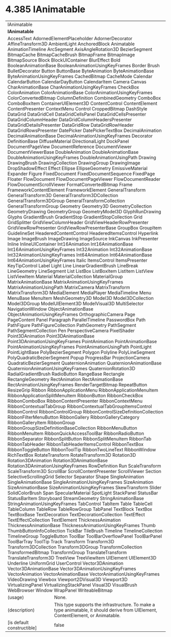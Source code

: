 <html dir="LTR" xmlns:mshelp="http://msdn.microsoft.com/mshelp" xmlns:ddue="http://ddue.schemas.microsoft.com/authoring/2003/5" xmlns:xlink="http://www.w3.org/1999/xlink" xmlns:tool="http://www.microsoft.com/tooltip">

<body>
 <input type="hidden" id="userDataCache" class="userDataStyle">
 <input type="hidden" id="hiddenScrollOffset">
 <img id="dropDownImage" style="display:none; height:0; width:0;" src="../local/drpdown.gif">
 <img id="dropDownHoverImage" style="display:none; height:0; width:0;" src="../local/drpdown_orange.gif">
 <img id="collapseImage" style="display:none; height:0; width:0;" src="../local/collapse.gif">
 <img id="expandImage" style="display:none; height:0; width:0;" src="../local/exp.gif">
 <img id="collapseAllImage" style="display:none; height:0; width:0;" src="../local/collall.gif">
 <img id="expandAllImage" style="display:none; height:0; width:0;" src="../local/expall.gif">
 <img id="copyImage" style="display:none; height:0; width:0;" src="../local/copycode.gif">
 <img id="copyHoverImage" style="display:none; height:0; width:0;" src="../local/copycodeHighlight.gif">
 <div id="header"><h1 class="heading">4.385 IAnimatable</h1></div>

 <div id="mainSection">
 <div id="mainBody">
 <div id="allHistory" class="saveHistory" onsave="saveAll()" onload="loadAll()"></div>
 <p xmlns:wsd="http://wsdev.schemas.microsoft.com/authoring/2008/2" xmlns:msxsl="urn:schemas-microsoft-com:xslt" xmlns:script="urn:script" xmlns:build="urn:build">
 </p>
 <div id="sectionSection0" class="section" name="collapseableSection">
 <content xmlns="http://ddue.schemas.microsoft.com/authoring/2003/5" xmlns:wsd="http://wsdev.schemas.microsoft.com/authoring/2008/2" xmlns:msxsl="urn:schemas-microsoft-com:xslt" xmlns:script="urn:script" xmlns:build="urn:build">
 </content>
 </div>
 <div id="sectionSection1" class="section" name="collapseableSection">
 <content xmlns="http://ddue.schemas.microsoft.com/authoring/2003/5" xmlns:wsd="http://wsdev.schemas.microsoft.com/authoring/2008/2" xmlns:msxsl="urn:schemas-microsoft-com:xslt" xmlns:script="urn:script" xmlns:build="urn:build">
 <table class="ProtocolAuthoredTable" xmlns="">
 <tr><td colspan="2">
<mshelp:link keywords="0031ea71-86db-41ee-b546-4c23056c8fae" tabindex="0">IAnimatable</mshelp:link> </td>
 </tr>
 <tr><td colspan="2">
 <b>
IAnimatable </b>
 </td>
 </tr>
 <tr><td colspan="2">
<mshelp:link keywords="88714287-9e7e-4261-bde0-d394fc9f77c7" tabindex="0">AccessText</mshelp:link> <mshelp:link keywords="62260ade-36e9-48c2-9f03-1d3b2454323e" tabindex="0">AdornedElementPlaceholder</mshelp:link> <mshelp:link keywords="abd7ec1e-fe62-430d-911e-ad171651d6ff" tabindex="0">AdornerDecorator</mshelp:link> <mshelp:link keywords="3daf622a-263f-4eb8-82d9-3ddd4152cdf5" tabindex="0">AffineTransform3D</mshelp:link> <mshelp:link keywords="d36985d8-859f-4ba4-872b-c55afc6c01a0" tabindex="0">AmbientLight</mshelp:link> <mshelp:link keywords="b30c5b9d-8296-4ccb-ae0f-50a28812d3d5" tabindex="0">AnchoredBlock</mshelp:link> <mshelp:link keywords="4e196363-585f-4026-aad1-79907d6b01af" tabindex="0">Animatable</mshelp:link> <mshelp:link keywords="31ec5642-1d41-4f55-adbb-8e12877ee433" tabindex="0">AnimationTimeline</mshelp:link> <mshelp:link keywords="ed3c886d-8b03-4236-b7df-fca7393fe6fe" tabindex="0">ArcSegment</mshelp:link> <mshelp:link keywords="0cedde14-de23-45b5-a48d-1d0b0e1fac00" tabindex="0">AxisAngleRotation3D</mshelp:link> <mshelp:link keywords="f99753cd-3672-4a1c-b2aa-ef85cd5802af" tabindex="0">BezierSegment</mshelp:link> <mshelp:link keywords="5380bed3-32bc-491c-97c3-cc9751abf717" tabindex="0">BitmapCache</mshelp:link> <mshelp:link keywords="165a7296-d5c8-4447-b1da-1e55015e583e" tabindex="0">BitmapCacheBrush</mshelp:link> <mshelp:link keywords="8b2c696c-8cf8-4eb1-8ce6-f42884ed3ecd" tabindex="0">BitmapFrame</mshelp:link> <mshelp:link keywords="568e0b3b-72e3-4898-a694-77fda6dfe7ba" tabindex="0">BitmapImage</mshelp:link> <mshelp:link keywords="8e5c3ab2-b340-4f22-9778-cbcdf6b1f1a8" tabindex="0">BitmapSource</mshelp:link> <mshelp:link keywords="719a31e7-6a57-4483-9d22-bf2c3e83ae2e" tabindex="0">Block</mshelp:link> <mshelp:link keywords="30b94cc6-baca-4776-8520-038f2bfd90bf" tabindex="0">BlockUIContainer</mshelp:link> <mshelp:link keywords="1990759b-fc0d-41eb-84ee-2db24e4ab31f" tabindex="0">BlurEffect</mshelp:link> <mshelp:link keywords="ff8c1da1-37f7-4187-a17e-00ccbe37ad32" tabindex="0">Bold</mshelp:link> <mshelp:link keywords="c323bd9b-31f0-4241-b380-2b21e5d6965b" tabindex="0">BooleanAnimationBase</mshelp:link> <mshelp:link keywords="867718ff-e83b-45d8-99fb-0341bed0f0fc" tabindex="0">BooleanAnimationUsingKeyFrames</mshelp:link> <mshelp:link keywords="c1628dcc-9cfb-4fa5-8391-73a561cdffb6" tabindex="0">Border</mshelp:link> <mshelp:link keywords="ac82382e-77f7-491e-a223-c4613b694daa" tabindex="0">Brush</mshelp:link> <mshelp:link keywords="3e9230ce-e227-4a7a-9136-45ad83878d06" tabindex="0">BulletDecorator</mshelp:link> <mshelp:link keywords="2bd02c2a-4fe0-41dd-bfe4-4f5919a22d1e" tabindex="0">Button</mshelp:link> <mshelp:link keywords="e3972100-6e2b-454d-9ced-c55606073056" tabindex="0">ButtonBase</mshelp:link> <mshelp:link keywords="22c70dcb-dc3a-4bd9-b1d3-bec78ec9da8b" tabindex="0">ByteAnimation</mshelp:link> <mshelp:link keywords="a64e6d33-864b-4149-84f3-ca376c705abb" tabindex="0">ByteAnimationBase</mshelp:link> <mshelp:link keywords="dc2108cc-0cb8-4c3a-82fd-7135852097b2" tabindex="0">ByteAnimationUsingKeyFrames</mshelp:link> <mshelp:link keywords="ea809276-25c9-4d7c-bfb3-a5974ecb1a41" tabindex="0">CachedBitmap</mshelp:link> <mshelp:link keywords="3bfe011a-4135-4fa4-a936-5b955de94078" tabindex="0">CacheMode</mshelp:link> <mshelp:link keywords="da76b19d-399d-408a-9b8b-3bbb41d2687a" tabindex="0">Calendar</mshelp:link> <mshelp:link keywords="ee8e66da-b228-4554-afbc-d6f87cccac61" tabindex="0">CalendarButton</mshelp:link> <mshelp:link keywords="1d54c3fb-9812-4c2f-a540-b9a20c700641" tabindex="0">CalendarDayButton</mshelp:link> <mshelp:link keywords="3e69d0ff-d196-4c0e-9379-d99b7de3a383" tabindex="0">CalendarItem</mshelp:link> <mshelp:link keywords="967b1c8d-7e5d-4364-a21a-ff48901d49c9" tabindex="0">Camera</mshelp:link> <mshelp:link keywords="07f38b1e-a062-4927-857b-cb405e57826d" tabindex="0">Canvas</mshelp:link> <mshelp:link keywords="0bac3396-5dce-4eae-9f92-f4a800ea38f7" tabindex="0">CharAnimationBase</mshelp:link> <mshelp:link keywords="e9b56e1a-f911-4acc-9cb5-a328e20a0476" tabindex="0">CharAnimationUsingKeyFrames</mshelp:link> <mshelp:link keywords="12368ea0-5103-4b7c-a905-94b564e23ffb" tabindex="0">CheckBox</mshelp:link> <mshelp:link keywords="af38357e-7b5a-4b9c-ba80-5808d75190db" tabindex="0">ColorAnimation</mshelp:link> <mshelp:link keywords="d2419849-cb54-4267-9181-6f1ab898b1a4" tabindex="0">ColorAnimationBase</mshelp:link> <mshelp:link keywords="b4955b5c-c3d2-4cc2-83fe-e2077bace283" tabindex="0">ColorAnimationUsingKeyFrames</mshelp:link> <mshelp:link keywords="25932cb0-8706-4424-af87-e84983aefcbb" tabindex="0">ColorConvertedBitmap</mshelp:link> <mshelp:link keywords="a712b6dd-680c-4dab-a3e2-ae33e2d8bff1" tabindex="0">ColumnDefinition</mshelp:link> <mshelp:link keywords="21fdb587-4d04-4e14-9c4a-ac2742aa455c" tabindex="0">CombinedGeometry</mshelp:link> <mshelp:link keywords="2f0c146d-fb16-4fd1-9390-5ee686259f85" tabindex="0">ComboBox</mshelp:link> <mshelp:link keywords="cc269550-1d78-428f-aa74-a1024a082692" tabindex="0">ComboBoxItem</mshelp:link> <mshelp:link keywords="8e3094b7-5f56-48a0-9a4e-a7e830674226" tabindex="0">ContainerUIElement3D</mshelp:link> <mshelp:link keywords="2762ea05-be49-4b97-b400-1b081521b1c5" tabindex="0">ContentControl</mshelp:link> <mshelp:link keywords="bf18833a-f3b3-4884-ac9d-89c07d38dbce" tabindex="0">ContentElement</mshelp:link> <mshelp:link keywords="4ff77c91-be74-41dd-af0a-924a0137280f" tabindex="0">ContentPresenter</mshelp:link> <mshelp:link keywords="e5012774-1977-4387-8184-55a5228a548d" tabindex="0">ContextMenu</mshelp:link> <mshelp:link keywords="f9528c9b-edc4-4e4e-8947-e16edb07c1d6" tabindex="0">Control</mshelp:link> <mshelp:link keywords="21d108fe-ec1e-471e-a46f-a5fcbe0cf8df" tabindex="0">CroppedBitmap</mshelp:link> <mshelp:link keywords="9d682100-eeb7-476a-b95b-6b648dd8cd47" tabindex="0">DashStyle</mshelp:link> <mshelp:link keywords="d934b5d4-03ec-45ad-a0e3-d248f8441050" tabindex="0">DataGrid</mshelp:link> <mshelp:link keywords="24bd9d82-8557-49cf-addc-acdc3e52ddd5" tabindex="0">DataGridCell</mshelp:link> <mshelp:link keywords="1d8250bb-f067-4fc1-b3c1-79f2cfe0dc5d" tabindex="0">DataGridCellsPanel</mshelp:link> <mshelp:link keywords="506345f5-843c-424a-a709-1b5515a2a692" tabindex="0">DataGridCellsPresenter</mshelp:link> <mshelp:link keywords="42ad8496-e67f-4d7f-ac59-0d8ac723ef8e" tabindex="0">DataGridColumnHeader</mshelp:link> <mshelp:link keywords="212c627b-8e5f-43e8-a943-58415c5b257d" tabindex="0">DataGridColumnHeadersPresenter</mshelp:link> <mshelp:link keywords="79775d9d-ff79-4aec-9b64-e80e13e2d9fd" tabindex="0">DataGridDetailsPresenter</mshelp:link> <mshelp:link keywords="bf861e4e-a22b-40c1-8210-1c4cc761aeac" tabindex="0">DataGridRow</mshelp:link> <mshelp:link keywords="caa02957-d5fc-4de7-93a6-e287539e4974" tabindex="0">DataGridRowHeader</mshelp:link> <mshelp:link keywords="357449a1-1afa-4d35-ad9f-1ede79d0d170" tabindex="0">DataGridRowsPresenter</mshelp:link> <mshelp:link keywords="7ed3be31-33e5-49ca-9c29-cfcf7fbfbf5b" tabindex="0">DatePicker</mshelp:link> <mshelp:link keywords="5b1def8d-d71a-41d4-aa17-077d0b99eca7" tabindex="0">DatePickerTextBox</mshelp:link> <mshelp:link keywords="9a7aa320-4abe-49dd-add3-af028ace7e92" tabindex="0">DecimalAnimation</mshelp:link> <mshelp:link keywords="4889f33e-a0e6-4bf7-92b8-6d47d3e71bce" tabindex="0">DecimalAnimationBase</mshelp:link> <mshelp:link keywords="8c3fc2d2-2e59-4e43-a317-f82ed374ef27" tabindex="0">DecimalAnimationUsingKeyFrames</mshelp:link> <mshelp:link keywords="f786c8b3-cebc-4e2d-8bec-01bbed7aed7d" tabindex="0">Decorator</mshelp:link> <mshelp:link keywords="83cfc7ae-1aff-477c-8b4f-10c338b40b89" tabindex="0">DefinitionBase</mshelp:link> <mshelp:link keywords="854818f7-887b-43ba-bb35-ba9e88c1cd6b" tabindex="0">DiffuseMaterial</mshelp:link> <mshelp:link keywords="50b000aa-e41b-4574-8811-88ce0503cdb5" tabindex="0">DirectionalLight</mshelp:link> <mshelp:link keywords="3abbf3e3-4a86-42a4-b96b-bb613fda3ce1" tabindex="0">DockPanel</mshelp:link> <mshelp:link keywords="82753a79-7da3-49d3-bc8b-885f51d5fc62" tabindex="0">DocumentPageView</mshelp:link> <mshelp:link keywords="d9efd5b1-b7fe-42d5-97ea-4e31b8430be1" tabindex="0">DocumentReference</mshelp:link> <mshelp:link keywords="940c092a-acd7-43fb-969a-e3abf937bdad" tabindex="0">DocumentViewer</mshelp:link> <mshelp:link keywords="d03ab7c0-463c-4122-b227-849fadde7f53" tabindex="0">DocumentViewerBase</mshelp:link> <mshelp:link keywords="72db8ba4-2bfb-4e52-8f8d-e5e4a53ef47a" tabindex="0">DoubleAnimation</mshelp:link> <mshelp:link keywords="b54167e7-475d-4599-b7b8-bd599c987128" tabindex="0">DoubleAnimationBase</mshelp:link> <mshelp:link keywords="8f0874b9-ac56-48d5-bde7-c55e68376b03" tabindex="0">DoubleAnimationUsingKeyFrames</mshelp:link> <mshelp:link keywords="7e4d432f-b9cf-420e-89e4-e6901283c90f" tabindex="0">DoubleAnimationUsingPath</mshelp:link> <mshelp:link keywords="ff9aae23-ace1-4519-8f73-5a674a9568da" tabindex="0">Drawing</mshelp:link> <mshelp:link keywords="6bfb4d4e-2d2e-446e-b759-fe4d6e718675" tabindex="0">DrawingBrush</mshelp:link> <mshelp:link keywords="226a9276-cd7a-4b16-a54c-74c78828e37a" tabindex="0">DrawingCollection</mshelp:link> <mshelp:link keywords="f2cdce1b-6cae-40b5-af18-24abdba4f80b" tabindex="0">DrawingGroup</mshelp:link> <mshelp:link keywords="11257959-4cf1-4954-b4fd-2683dd6b0c87" tabindex="0">DrawingImage</mshelp:link> <mshelp:link keywords="d30ccb2e-0ad7-4d37-8b1d-3313253e8ff0" tabindex="0">DropShadowEffect</mshelp:link> <mshelp:link keywords="26e2ecde-7854-4aaa-98bc-d64c6ce5adcf" tabindex="0">Effect</mshelp:link> <mshelp:link keywords="378cbc66-a15d-4e27-b476-85cf34c381c9" tabindex="0">Ellipse</mshelp:link> <mshelp:link keywords="8c13d3ab-c7b2-4b41-abbc-44e8c3ab87f0" tabindex="0">EllipseGeometry</mshelp:link> <mshelp:link keywords="e668fa4b-ece6-4048-82d5-3b4665c30539" tabindex="0">EmissiveMaterial</mshelp:link> <mshelp:link keywords="9a3ecb9c-f257-4099-ba7b-2b290a0ce1c1" tabindex="0">Expander</mshelp:link> <mshelp:link keywords="c783bd1c-e17c-41ba-86e9-8388bdc076db" tabindex="0">Figure</mshelp:link> <mshelp:link keywords="f59993a2-24a3-4d03-99c2-af350553975c" tabindex="0">FixedDocument</mshelp:link> <mshelp:link keywords="88089405-9d85-40c5-a119-4a11195d286d" tabindex="0">FixedDocumentSequence</mshelp:link> <mshelp:link keywords="ff466c5b-1bf2-4d02-a678-33094d2c7014" tabindex="0">FixedPage</mshelp:link> <mshelp:link keywords="763d00aa-05d4-47b9-8564-7c7b67d67d6f" tabindex="0">Floater</mshelp:link> <mshelp:link keywords="4aed2f34-002d-4429-9dbe-ee63f7d3a027" tabindex="0">FlowDocument</mshelp:link> <mshelp:link keywords="2dc5d0b1-bd63-4bae-9751-5ddf4649db65" tabindex="0">FlowDocumentPageViewer</mshelp:link> <mshelp:link keywords="8f40936a-39c9-4e18-9619-157e18f7fdb9" tabindex="0">FlowDocumentReader</mshelp:link> <mshelp:link keywords="b07252e1-dacf-41d7-ab0c-ed621cf506e3" tabindex="0">FlowDocumentScrollViewer</mshelp:link> <mshelp:link keywords="f4e2edc0-60d5-4200-aa31-2989e16c4dde" tabindex="0">FormatConvertedBitmap</mshelp:link> <mshelp:link keywords="c91d323f-fc87-48e1-b8a3-ab95eb973cd8" tabindex="0">Frame</mshelp:link> <mshelp:link keywords="a950c23e-9e46-438d-8a25-2afc0a33b429" tabindex="0">FrameworkContentElement</mshelp:link> <mshelp:link keywords="07f9afc2-9f13-4a2a-871b-ac7caef0660d" tabindex="0">FrameworkElement</mshelp:link> <mshelp:link keywords="b287cf99-451e-4b91-8cd5-d2d70902c601" tabindex="0">GeneralTransform</mshelp:link> <mshelp:link keywords="b963831c-e638-453e-8c41-34d3645cea55" tabindex="0">GeneralTransform3D</mshelp:link> <mshelp:link keywords="d8f79f42-2ed8-4f8c-8ea6-3c7f40d3d9f3" tabindex="0">GeneralTransform3DCollection</mshelp:link> <mshelp:link keywords="85a304ba-0bd6-49ce-855b-af65fb6846c5" tabindex="0">GeneralTransform3DGroup</mshelp:link> <mshelp:link keywords="489cd00a-6ba5-4d60-ad54-98da8008bccb" tabindex="0">GeneralTransformCollection</mshelp:link> <mshelp:link keywords="ae77e021-c16a-4fd6-9f07-bebe76202bfb" tabindex="0">GeneralTransformGroup</mshelp:link> <mshelp:link keywords="79cc5c62-c476-4ca3-8778-6fd5e0d5fb75" tabindex="0">Geometry</mshelp:link> <mshelp:link keywords="6c9a9be8-0416-4358-9d7f-17a255a24711" tabindex="0">Geometry3D</mshelp:link> <mshelp:link keywords="f51f8c1c-8541-4015-8066-fb8cf8a1b3fb" tabindex="0">GeometryCollection</mshelp:link> <mshelp:link keywords="09d3472f-7b84-4cee-b0a4-961579fbdf94" tabindex="0">GeometryDrawing</mshelp:link> <mshelp:link keywords="eda561ba-1d8f-4e25-82ed-108ea9157829" tabindex="0">GeometryGroup</mshelp:link> <mshelp:link keywords="509c9ed4-c183-4cee-8c80-124d2236f249" tabindex="0">GeometryModel3D</mshelp:link> <mshelp:link keywords="c52be3be-abce-45f6-8959-87941b09d183" tabindex="0">GlyphRunDrawing</mshelp:link> <mshelp:link keywords="f9fb3eb5-60e5-4a03-b3b3-b0dc73e79ccd" tabindex="0">Glyphs</mshelp:link> <mshelp:link keywords="c094a447-9233-4c55-933e-5c21fc2de271" tabindex="0">GradientBrush</mshelp:link> <mshelp:link keywords="4c8c839d-3da0-4ec8-a219-76a1bf2f857a" tabindex="0">GradientStop</mshelp:link> <mshelp:link keywords="deb0087c-4ed0-45aa-94d8-a0cd239ed123" tabindex="0">GradientStopCollection</mshelp:link> <mshelp:link keywords="0beaa8b4-f68d-427e-a28b-68fc5432d924" tabindex="0">Grid</mshelp:link> <mshelp:link keywords="143f3782-cc54-4fe3-9354-639664b0dc6f" tabindex="0">GridSplitter</mshelp:link> <mshelp:link keywords="e6b46b86-75f1-4b43-ac62-cd1f1cbce48e" tabindex="0">GridViewColumnHeader</mshelp:link> <mshelp:link keywords="2b7c9fe2-20a9-4f6e-8363-f874c4893d3a" tabindex="0">GridViewHeaderRowPresenter</mshelp:link> <mshelp:link keywords="e3472a62-7145-4d15-a1ef-9522d1cd5ec1" tabindex="0">GridViewRowPresenter</mshelp:link> <mshelp:link keywords="0ec218a3-d085-4bb1-a4c7-d9329aeb73e1" tabindex="0">GridViewRowPresenterBase</mshelp:link> <mshelp:link keywords="ed8bccdf-70c5-4b8b-a06a-d566e4cc0fc5" tabindex="0">GroupBox</mshelp:link> <mshelp:link keywords="e65d8c5a-ae8a-4126-beb4-7c73bbf55343" tabindex="0">GroupItem</mshelp:link> <mshelp:link keywords="947085fa-72e0-4214-875d-7aa5626422c1" tabindex="0">GuidelineSet</mshelp:link> <mshelp:link keywords="1111d1c6-715f-4925-8846-621263eec78e" tabindex="0">HeaderedContentControl</mshelp:link> <mshelp:link keywords="3459e3ba-189d-4cc9-842b-2f2b1ec51381" tabindex="0">HeaderedItemsControl</mshelp:link> <mshelp:link keywords="a3e57ff3-7399-49e2-833e-43e0f931583f" tabindex="0">Hyperlink</mshelp:link> <mshelp:link keywords="eff2ea68-233a-4110-a20c-dcbb10f2028d" tabindex="0">Image</mshelp:link> <mshelp:link keywords="ce0082d6-548a-461d-880c-4b4def42be6c" tabindex="0">ImageBrush</mshelp:link> <mshelp:link keywords="ab6aea79-b0a2-4342-b3ea-b7e7085c434d" tabindex="0">ImageDrawing</mshelp:link> <mshelp:link keywords="23bc57d7-c252-4196-8914-ea89c5c45349" tabindex="0">ImageSource</mshelp:link> <mshelp:link keywords="4f951923-62e1-45b8-9ca6-eaf9f7908eea" tabindex="0">InkCanvas</mshelp:link> <mshelp:link keywords="98ba4371-221f-4038-9a3e-5fa1cdf89765" tabindex="0">InkPresenter</mshelp:link> <mshelp:link keywords="87a80384-2b67-4045-8104-e345ef665e22" tabindex="0">Inline</mshelp:link> <mshelp:link keywords="9dd56ec1-d2cd-47ff-80c6-f2c95375fde9" tabindex="0">InlineUIContainer</mshelp:link> <mshelp:link keywords="b10e82ee-7dda-46a4-8f21-000ed7cec364" tabindex="0">Int16Animation</mshelp:link> <mshelp:link keywords="7f5794e2-0ae6-4b2f-ba70-d6ef0a4a537e" tabindex="0">Int16AnimationBase</mshelp:link> <mshelp:link keywords="49d7a731-beb9-41f8-a0d8-8f02ef0ce66f" tabindex="0">Int16AnimationUsingKeyFrames</mshelp:link> <mshelp:link keywords="6fa1ba8b-3964-4327-b92d-67d326a37fbe" tabindex="0">Int32Animation</mshelp:link> <mshelp:link keywords="4d5409e5-df5d-42bc-b8c6-595496ec03e0" tabindex="0">Int32AnimationBase</mshelp:link> <mshelp:link keywords="d2472cf8-9658-4a35-9adc-3586d02986f9" tabindex="0">Int32AnimationUsingKeyFrames</mshelp:link> <mshelp:link keywords="68cd5b8f-3246-4e8f-b0e7-ce7aa4e3cc19" tabindex="0">Int64Animation</mshelp:link> <mshelp:link keywords="c87e7f28-d578-4c59-bb6f-dd88ff213f47" tabindex="0">Int64AnimationBase</mshelp:link> <mshelp:link keywords="7ffbc74f-d716-4790-aaf4-43412aecc9a7" tabindex="0">Int64AnimationUsingKeyFrames</mshelp:link> <mshelp:link keywords="9e2fdaca-1538-4827-85be-dc59b81c7368" tabindex="0">Italic</mshelp:link> <mshelp:link keywords="a0f98f76-c906-4e73-819c-f141113039ce" tabindex="0">ItemsControl</mshelp:link> <mshelp:link keywords="f0e2bad8-8c28-4a1b-9e04-be6422c0ad2e" tabindex="0">ItemsPresenter</mshelp:link> <mshelp:link keywords="fcaa9c2a-927d-4f8d-a79f-cc854decceb4" tabindex="0">KeyTipControl</mshelp:link> <mshelp:link keywords="7c8b94a5-7a2c-440c-b6be-102c3f2dbd42" tabindex="0">Label</mshelp:link> <mshelp:link keywords="ec2eb1b2-3a25-4c64-9511-68d23f94e1c9" tabindex="0">Light</mshelp:link> <mshelp:link keywords="793a561a-417c-4ddc-b075-1546adab0e98" tabindex="0">Line</mshelp:link> <mshelp:link keywords="cd21784e-0c33-4047-8363-114d80cd0611" tabindex="0">LinearGradientBrush</mshelp:link> <mshelp:link keywords="94159c1c-f076-4b80-b8d7-10ca865f7563" tabindex="0">LineBreak</mshelp:link> <mshelp:link keywords="bc061ff3-57c0-45d0-9dd5-00a16244e1bd" tabindex="0">LineGeometry</mshelp:link> <mshelp:link keywords="a4729f4e-778c-472a-8204-7968340ffbdf" tabindex="0">LineSegment</mshelp:link> <mshelp:link keywords="64d5eca8-d78d-450d-9c8f-6866ac91a001" tabindex="0">List</mshelp:link> <mshelp:link keywords="e3ccefd5-0e3e-4e54-b066-db32716e2075" tabindex="0">ListBox</mshelp:link> <mshelp:link keywords="035c9d55-7258-4b8a-9db4-843f10caac24" tabindex="0">ListBoxItem</mshelp:link> <mshelp:link keywords="6a5e8b85-c5b2-489f-9b9d-5d0f2b51d942" tabindex="0">ListItem</mshelp:link> <mshelp:link keywords="8eb28324-7b8b-43c2-a9ef-291f7e9eec1c" tabindex="0">ListView</mshelp:link> <mshelp:link keywords="7d80187d-6c99-47c1-96fb-0629b5c72def" tabindex="0">ListViewItem</mshelp:link> <mshelp:link keywords="97ec4685-8400-4cc7-ad6e-a15766b08926" tabindex="0">Material</mshelp:link> <mshelp:link keywords="b3933e21-1b1d-4c90-b503-25acfe0d3e80" tabindex="0">MaterialCollection</mshelp:link> <mshelp:link keywords="015e9d19-5eb2-475a-aaad-cbd5fa7dcbcd" tabindex="0">MaterialGroup</mshelp:link> <mshelp:link keywords="f65d55b1-3ae5-40d6-919e-d6121ddad251" tabindex="0">MatrixAnimationBase</mshelp:link> <mshelp:link keywords="dcecf2d1-e208-4de4-9b26-ad8e749c70bc" tabindex="0">MatrixAnimationUsingKeyFrames</mshelp:link> <mshelp:link keywords="ead7e5e3-d6e5-45a6-92e6-24ca95054404" tabindex="0">MatrixAnimationUsingPath</mshelp:link> <mshelp:link keywords="da75827d-03fe-4629-b9f4-19ee5e3d61cc" tabindex="0">MatrixCamera</mshelp:link> <mshelp:link keywords="4259ccb6-3f2b-43a8-a42a-acbc9562a993" tabindex="0">MatrixTransform</mshelp:link> <mshelp:link keywords="65860956-021f-4fd5-82cd-7e3a9a4dc019" tabindex="0">MatrixTransform3D</mshelp:link> <mshelp:link keywords="09008153-3694-425c-ba19-bbf555d06b06" tabindex="0">MediaElement</mshelp:link> <mshelp:link keywords="25a19eaf-40a7-4bb8-8b7d-e264a678285e" tabindex="0">MediaPlayer</mshelp:link> <mshelp:link keywords="b7b259c9-1636-4ec3-a038-645912c8228f" tabindex="0">MediaTimeline</mshelp:link> <mshelp:link keywords="a2c0a50b-469b-4d33-a3eb-02044bc7c30c" tabindex="0">Menu</mshelp:link> <mshelp:link keywords="8b79f82d-bf2a-4912-aa5f-74fe6f2844d7" tabindex="0">MenuBase</mshelp:link> <mshelp:link keywords="57ab1907-acbe-4e22-801b-f75e1bf4a9e7" tabindex="0">MenuItem</mshelp:link> <mshelp:link keywords="51be8759-3bfc-4da6-a53a-b185143133b0" tabindex="0">MeshGeometry3D</mshelp:link> <mshelp:link keywords="9962998c-79ae-4924-b09c-c99d1919f955" tabindex="0">Model3D</mshelp:link> <mshelp:link keywords="0c90d0c9-c518-4a76-8fd6-02ba85d23bad" tabindex="0">Model3DCollection</mshelp:link> <mshelp:link keywords="324d56fb-1c63-4c47-80e2-0feb0e158eea" tabindex="0">Model3DGroup</mshelp:link> <mshelp:link keywords="8b556940-371e-437e-a480-ea0ab5770154" tabindex="0">ModelUIElement3D</mshelp:link> <mshelp:link keywords="4edc3868-b97d-437e-88f8-ab5bfeaf9547" tabindex="0">ModelVisual3D</mshelp:link> <mshelp:link keywords="9f2337ec-446b-4e9b-af22-b3146e72de19" tabindex="0">MultiSelector</mshelp:link> <mshelp:link keywords="ac4314ea-89fc-4015-8f5c-32cfd8f5a3ea" tabindex="0">NavigationWindow</mshelp:link> <mshelp:link keywords="bfc1582d-580d-4600-9a14-fa906ed10ccf" tabindex="0">ObjectAnimationBase</mshelp:link> <mshelp:link keywords="8a88f58c-5905-41de-92a0-757abd8a5d5d" tabindex="0">ObjectAnimationUsingKeyFrames</mshelp:link> <mshelp:link keywords="752f87ef-6a91-4079-84fb-250850d4e75f" tabindex="0">OrthographicCamera</mshelp:link> <mshelp:link keywords="c50a417f-dab0-443d-a34f-830b20b951ce" tabindex="0">Page</mshelp:link> <mshelp:link keywords="855e355d-89a2-4485-830d-bdab479dcbf0" tabindex="0">PageContent</mshelp:link> <mshelp:link keywords="93dbab92-b1dc-478c-8794-6d7c367c2b6a" tabindex="0">Panel</mshelp:link> <mshelp:link keywords="cdae7a10-1ae0-4da7-af72-ed8bd63ef33f" tabindex="0">Paragraph</mshelp:link> <mshelp:link keywords="ae4481b8-11d3-4d4f-8922-d53e5c14601e" tabindex="0">ParallelTimeline</mshelp:link> <mshelp:link keywords="1f18173e-e850-4811-9d0c-f5bc1a7f3226" tabindex="0">PasswordBox</mshelp:link> <mshelp:link keywords="7b0fc0e4-b660-4741-b723-a38426dc1beb" tabindex="0">Path</mshelp:link> <mshelp:link keywords="d7a1074c-3cd1-48bb-840f-6c1ee7eb2388" tabindex="0">PathFigure</mshelp:link> <mshelp:link keywords="cd42dbfc-a5f9-452d-9c9f-6761bee414ff" tabindex="0">PathFigureCollection</mshelp:link> <mshelp:link keywords="c79b6e0d-f9a0-4ebf-90f8-c214987af3bf" tabindex="0">PathGeometry</mshelp:link> <mshelp:link keywords="d7cac774-8ff7-4e7b-8e12-18afbb0f6671" tabindex="0">PathSegment</mshelp:link> <mshelp:link keywords="4b43062c-9a97-4b89-849d-d61853d53194" tabindex="0">PathSegmentCollection</mshelp:link> <mshelp:link keywords="48793b1e-dd37-4e50-bda4-fe73d3b4e095" tabindex="0">Pen</mshelp:link> <mshelp:link keywords="e87c8d1c-7fe4-47ff-8ee1-f3c1eeb2c42a" tabindex="0">PerspectiveCamera</mshelp:link> <mshelp:link keywords="bbb4a89d-0cf0-4c46-991b-9bf315749ed9" tabindex="0">PixelShader</mshelp:link> <mshelp:link keywords="bf928e96-9196-4110-85d0-6f7548585759" tabindex="0">Point3DAnimation</mshelp:link> <mshelp:link keywords="a79da31b-1c5f-4340-a74e-2b6a1814eb97" tabindex="0">Point3DAnimationBase</mshelp:link> <mshelp:link keywords="7b6120ca-1524-4c9c-8f4f-61fd5bfbc5be" tabindex="0">Point3DAnimationUsingKeyFrames</mshelp:link> <mshelp:link keywords="712b20be-a1e4-483e-9f4e-3028efae4bbf" tabindex="0">PointAnimation</mshelp:link> <mshelp:link keywords="e27b4e80-2d4a-4111-9591-6b6b0f211dcf" tabindex="0">PointAnimationBase</mshelp:link> <mshelp:link keywords="6f155d8d-5858-41a5-9e39-b68a1219f7b7" tabindex="0">PointAnimationUsingKeyFrames</mshelp:link> <mshelp:link keywords="6d3150a7-7ab4-47f5-9aa0-53795eebcfda" tabindex="0">PointAnimationUsingPath</mshelp:link> <mshelp:link keywords="1522cbb4-0389-46e3-91ad-e8cc6e49da9b" tabindex="0">PointLight</mshelp:link> <mshelp:link keywords="ef7e458b-79eb-40c9-a8d2-f6153507e3a4" tabindex="0">PointLightBase</mshelp:link> <mshelp:link keywords="6bfeffdb-204d-44ec-a679-3af65d3f0f28" tabindex="0">PolyBezierSegment</mshelp:link> <mshelp:link keywords="992e786a-220f-4b5f-95dc-6b0784fc35c5" tabindex="0">Polygon</mshelp:link> <mshelp:link keywords="663b6b87-d7e3-48d2-bcde-95daf4ed0523" tabindex="0">Polyline</mshelp:link> <mshelp:link keywords="2b80b5a5-92c1-4c9b-880f-41dba0fe952f" tabindex="0">PolyLineSegment</mshelp:link> <mshelp:link keywords="3b82b235-367d-40ce-97d8-8b2eda10ab2a" tabindex="0">PolyQuadraticBezierSegment</mshelp:link> <mshelp:link keywords="1f9b299e-a9a8-416f-9c5f-b0667906e691" tabindex="0">Popup</mshelp:link> <mshelp:link keywords="ac9649ea-dddc-4256-841b-d5352d095594" tabindex="0">ProgressBar</mshelp:link> <mshelp:link keywords="240c1c6e-f4f6-48d7-b95b-c18df51c52d0" tabindex="0">ProjectionCamera</mshelp:link> <mshelp:link keywords="caae5b77-25bc-4b59-a552-621d1474227f" tabindex="0">QuadraticBezierSegment</mshelp:link> <mshelp:link keywords="ca27f07e-20ed-4234-9eaf-2941c9877c2d" tabindex="0">QuaternionAnimation</mshelp:link> <mshelp:link keywords="37dfee5c-73d7-4e99-b547-1d8068a73b68" tabindex="0">QuaternionAnimationBase</mshelp:link> <mshelp:link keywords="a1678cae-8a49-4aa3-95ff-5e1882a6893f" tabindex="0">QuaternionAnimationUsingKeyFrames</mshelp:link> <mshelp:link keywords="ea4533cb-465b-462a-9f28-f224aa570c0b" tabindex="0">QuaternionRotation3D</mshelp:link> <mshelp:link keywords="028304e8-441d-43c4-8c4e-db75db4fa3c7" tabindex="0">RadialGradientBrush</mshelp:link> <mshelp:link keywords="59bb4b7d-3675-4b5b-8bc8-afa4682fd03f" tabindex="0">RadioButton</mshelp:link> <mshelp:link keywords="d8a6cc12-a525-4904-97b5-e43cd71e84df" tabindex="0">RangeBase</mshelp:link> <mshelp:link keywords="4198136d-65e2-4426-99a0-f7de56007afc" tabindex="0">Rectangle</mshelp:link> <mshelp:link keywords="db613334-1a2f-461c-a60f-7e02c80fc2f3" tabindex="0">RectangleGeometry</mshelp:link> <mshelp:link keywords="f3ddf627-d32e-4620-a6eb-c35b3a3e49cb" tabindex="0">RectAnimation</mshelp:link> <mshelp:link keywords="3c998b1b-57c0-4628-a138-8c3c515eae3b" tabindex="0">RectAnimationBase</mshelp:link> <mshelp:link keywords="9531848e-7881-4b2e-a34d-480933f4b434" tabindex="0">RectAnimationUsingKeyFrames</mshelp:link> <mshelp:link keywords="c0dfbbde-7483-4e1a-8e52-8df541ad6905" tabindex="0">RenderTargetBitmap</mshelp:link> <mshelp:link keywords="0c408621-0799-4a00-9a29-98082b6c1a02" tabindex="0">RepeatButton</mshelp:link> <mshelp:link keywords="063b84ea-fd58-47fb-944b-2f10001d82e6" tabindex="0">ResizeGrip</mshelp:link> <mshelp:link keywords="fcf59845-b287-4cca-9a05-135d1bc4195d" tabindex="0">Ribbon</mshelp:link> <mshelp:link keywords="00ea1737-b6b0-45b1-aa48-a2569833ebc4" tabindex="0">RibbonApplicationMenu</mshelp:link> <mshelp:link keywords="eead37fa-7520-4e58-8f19-1bf99defc91d" tabindex="0">RibbonApplicationMenuItem</mshelp:link> <mshelp:link keywords="3bbadfc9-d76a-44b6-a38b-f78b9a658a26" tabindex="0">RibbonApplicationSplitMenuItem</mshelp:link> <mshelp:link keywords="d036eced-1be2-489a-b003-0cb01cd5be0d" tabindex="0">RibbonButton</mshelp:link> <mshelp:link keywords="a14623dd-0e78-431f-9f57-acb4901d8239" tabindex="0">RibbonCheckBox</mshelp:link> <mshelp:link keywords="a2e71837-8935-4ccb-b15c-05427b8384bd" tabindex="0">RibbonComboBox</mshelp:link> <mshelp:link keywords="a88282b4-d1b5-43de-adcd-6c003ce80761" tabindex="0">RibbonContentPresenter</mshelp:link> <mshelp:link keywords="d0e2e957-7e17-4f51-b4b7-64632c9c0ca3" tabindex="0">RibbonContextMenu</mshelp:link> <mshelp:link keywords="0cf2f0e5-0ea0-4281-a932-6d013a8eb221" tabindex="0">RibbonContextualTabGroup</mshelp:link> <mshelp:link keywords="548eb946-60cb-4bdd-b2f9-0774fba8b195" tabindex="0">RibbonContextualTabGroupItemsControl</mshelp:link> <mshelp:link keywords="b9f09692-090a-4229-a188-f6f3ea8db7c2" tabindex="0">RibbonControl</mshelp:link> <mshelp:link keywords="ff3711d3-27c5-4c78-8070-a72343d6f2e5" tabindex="0">RibbonControlGroup</mshelp:link> <mshelp:link keywords="ccb786b5-a739-4ed4-b980-3a1d85ddb0cd" tabindex="0">RibbonControlSizeDefinitionCollection</mshelp:link> <mshelp:link keywords="9ff7bad7-56e0-400d-9342-319817892f88" tabindex="0">RibbonFilterMenuButton</mshelp:link> <mshelp:link keywords="eca60443-bc29-44dd-94a4-4e7d1c665a25" tabindex="0">RibbonGallery</mshelp:link> <mshelp:link keywords="77b0fae4-07cb-4141-910b-206b3f412e87" tabindex="0">RibbonGalleryCategory</mshelp:link> <mshelp:link keywords="355884d9-0280-48b7-b428-89b3f138c212" tabindex="0">RibbonGalleryItem</mshelp:link> <mshelp:link keywords="e5c845f0-6b55-47ea-94fd-bb643d247056" tabindex="0">RibbonGroup</mshelp:link> <mshelp:link keywords="70792109-6776-4bf6-883d-6de02bd7338f" tabindex="0">RibbonGroupSizeDefinitionBaseCollection</mshelp:link> <mshelp:link keywords="78205ad9-9154-4cad-933c-cd685f3da054" tabindex="0">RibbonMenuButton</mshelp:link> <mshelp:link keywords="4e7ad474-3b23-428f-a0b8-0eed65955364" tabindex="0">RibbonMenuItem</mshelp:link> <mshelp:link keywords="12613c78-f306-486b-b62e-59bd54799b35" tabindex="0">RibbonQuickAccessToolBar</mshelp:link> <mshelp:link keywords="3274ac4f-11ed-4863-b98a-1ba9fed1788c" tabindex="0">RibbonRadioButton</mshelp:link> <mshelp:link keywords="d99e3bda-abf5-4b9d-b6f2-b66cc87c88a8" tabindex="0">RibbonSeparator</mshelp:link> <mshelp:link keywords="86a8797a-2057-4235-bd38-bd987512b369" tabindex="0">RibbonSplitButton</mshelp:link> <mshelp:link keywords="c25517e0-064a-48ae-b522-91347f04f44d" tabindex="0">RibbonSplitMenuItem</mshelp:link> <mshelp:link keywords="70a3884c-ffa9-484c-b99d-e4f548db5aa8" tabindex="0">RibbonTab</mshelp:link> <mshelp:link keywords="db9a26ee-d840-4c50-b203-0886eaeec13d" tabindex="0">RibbonTabHeader</mshelp:link> <mshelp:link keywords="3c98cfc8-bdb0-470e-baa8-94da7b787c7d" tabindex="0">RibbonTabHeaderItemsControl</mshelp:link> <mshelp:link keywords="29aaab6c-3134-467c-8f87-1d5e67b73963" tabindex="0">RibbonTextBox</mshelp:link> <mshelp:link keywords="8a9faade-7ab1-495c-9aa3-217230a4825e" tabindex="0">RibbonToggleButton</mshelp:link> <mshelp:link keywords="f5d74a54-96c6-4119-8806-1328ef0c1eba" tabindex="0">RibbonToolTip</mshelp:link> <mshelp:link keywords="c07e95a0-621e-47e6-9212-a17f616cefb2" tabindex="0">RibbonTwoLineText</mshelp:link> <mshelp:link keywords="ecfdeae1-3ab8-42d4-861b-a8a102a4d998" tabindex="0">RibbonWindow</mshelp:link> <mshelp:link keywords="410e0367-fedf-49fe-8401-126993e0a66f" tabindex="0">RichTextBox</mshelp:link> <mshelp:link keywords="4e54b7d7-2d96-4455-a754-b80f41aba149" tabindex="0">RotateTransform</mshelp:link> <mshelp:link keywords="dde842ea-db3a-4ee9-a17b-a3640d1a357d" tabindex="0">RotateTransform3D</mshelp:link> <mshelp:link keywords="2a194c9d-da1f-4433-aa16-dd7d8ca55c75" tabindex="0">Rotation3D</mshelp:link> <mshelp:link keywords="a232fd24-45e1-4d99-8b28-a34ed06d71e5" tabindex="0">Rotation3DAnimation</mshelp:link> <mshelp:link keywords="13a38c39-6c32-471c-a4aa-e664e76e0313" tabindex="0">Rotation3DAnimationBase</mshelp:link> <mshelp:link keywords="31b5efae-e01f-4a71-bb19-20ce37fc0ee0" tabindex="0">Rotation3DAnimationUsingKeyFrames</mshelp:link> <mshelp:link keywords="ee61adb1-bea3-4332-bbcd-cab9a6e46664" tabindex="0">RowDefinition</mshelp:link> <mshelp:link keywords="f4b10e67-d437-4043-81c3-26cab2d74326" tabindex="0">Run</mshelp:link> <mshelp:link keywords="73222027-52b4-41e8-b728-41cb5a21dd63" tabindex="0">ScaleTransform</mshelp:link> <mshelp:link keywords="7893b71e-df9d-4ce2-82dd-4cd90bff9b37" tabindex="0">ScaleTransform3D</mshelp:link> <mshelp:link keywords="4906f79b-195e-4115-a569-34fceda004bd" tabindex="0">ScrollBar</mshelp:link> <mshelp:link keywords="7a31c621-f770-4069-ab3b-6d8d336fdbc1" tabindex="0">ScrollContentPresenter</mshelp:link> <mshelp:link keywords="0f4814aa-09dd-4844-a2c0-73117ed467dd" tabindex="0">ScrollViewer</mshelp:link> <mshelp:link keywords="ed290dcb-242b-490c-88ba-79335e81d890" tabindex="0">Section</mshelp:link> <mshelp:link keywords="4556bd02-35c2-480f-b10d-3ae6a34cf072" tabindex="0">SelectiveScrollingGrid</mshelp:link> <mshelp:link keywords="19a332b7-70d3-4dfe-9c85-daaf7da4706d" tabindex="0">Selector</mshelp:link> <mshelp:link keywords="88474a48-ee18-4673-923a-187adc2b8fe2" tabindex="0">Separator</mshelp:link> <mshelp:link keywords="9355d7d5-186d-4ba8-bfae-1aa4a9a5d779" tabindex="0">Shape</mshelp:link> <mshelp:link keywords="fa977b5d-9628-4dca-9b2f-3f6c25477186" tabindex="0">SingleAnimation</mshelp:link> <mshelp:link keywords="6103d49a-e3fd-4fb8-995d-1a55d556d60d" tabindex="0">SingleAnimationBase</mshelp:link> <mshelp:link keywords="99a8407e-6bf4-4a88-8733-be7a08c86f9b" tabindex="0">SingleAnimationUsingKeyFrames</mshelp:link> <mshelp:link keywords="0cd94ac1-f087-4c4b-aff0-87403c46c55d" tabindex="0">SizeAnimation</mshelp:link> <mshelp:link keywords="b1ea529e-15f2-4d40-b5a1-a6b086d6c968" tabindex="0">SizeAnimationBase</mshelp:link> <mshelp:link keywords="86c123c2-6c6d-4d29-9892-89682efd6c89" tabindex="0">SizeAnimationUsingKeyFrames</mshelp:link> <mshelp:link keywords="6bc38a59-4e17-42e7-b68b-36551539aea8" tabindex="0">SkewTransform</mshelp:link> <mshelp:link keywords="ac1eb19c-6984-4df4-ac96-3dbe2e3c66c4" tabindex="0">Slider</mshelp:link> <mshelp:link keywords="5c6b106e-da73-45a3-95ad-9b148570faec" tabindex="0">SolidColorBrush</mshelp:link> <mshelp:link keywords="32331f50-bab2-4f5e-ba13-be2076a94b52" tabindex="0">Span</mshelp:link> <mshelp:link keywords="0495fab3-775f-45f0-875a-1ff728903d94" tabindex="0">SpecularMaterial</mshelp:link> <mshelp:link keywords="1eca547c-8971-45e1-84cd-e64f7899fd00" tabindex="0">SpotLight</mshelp:link> <mshelp:link keywords="70e63440-71e0-48aa-acf5-acd596c766ad" tabindex="0">StackPanel</mshelp:link> <mshelp:link keywords="a1ba87e4-2f35-4b44-a361-22960ed6dde7" tabindex="0">StatusBar</mshelp:link> <mshelp:link keywords="23407b56-a14a-40ef-9c86-f1593faa424d" tabindex="0">StatusBarItem</mshelp:link> <mshelp:link keywords="b2314059-a180-462b-bc72-cfd2e999ae5c" tabindex="0">Storyboard</mshelp:link> <mshelp:link keywords="79226089-258e-4206-aff5-c5064339bfa4" tabindex="0">StreamGeometry</mshelp:link> <mshelp:link keywords="ee31de11-a162-4607-9e53-100dec238631" tabindex="0">StringAnimationBase</mshelp:link> <mshelp:link keywords="48090124-7e56-4029-bb81-a81b91b4cf44" tabindex="0">StringAnimationUsingKeyFrames</mshelp:link> <mshelp:link keywords="75fb25af-9c22-455c-9f3b-1c5801582478" tabindex="0">TabControl</mshelp:link> <mshelp:link keywords="28dd3b7b-1b9d-4ca5-a2f7-b5b3d618071c" tabindex="0">TabItem</mshelp:link> <mshelp:link keywords="58fd3855-b126-46d8-b092-fe310801b4ed" tabindex="0">Table</mshelp:link> <mshelp:link keywords="9000cbf1-1ad5-4ded-a322-10e74d37e524" tabindex="0">TableCell</mshelp:link> <mshelp:link keywords="53798f0c-2957-439c-89de-203f271cb076" tabindex="0">TableColumn</mshelp:link> <mshelp:link keywords="50657a81-8653-418d-b792-79464fbbc02a" tabindex="0">TableRow</mshelp:link> <mshelp:link keywords="a46172d0-0319-4f8e-8471-722b2c98475d" tabindex="0">TableRowGroup</mshelp:link> <mshelp:link keywords="848c446e-b5e9-476c-9813-c788217a21c5" tabindex="0">TabPanel</mshelp:link> <mshelp:link keywords="4216a94e-d20b-4248-906f-c70de068ba8d" tabindex="0">TextBlock</mshelp:link> <mshelp:link keywords="2e5b4bdb-f352-4f41-922b-649e3d4b97ff" tabindex="0">TextBox</mshelp:link> <mshelp:link keywords="92b113e9-7a43-4f8c-80b5-55baa856d560" tabindex="0">TextBoxBase</mshelp:link> <mshelp:link keywords="89846651-6c27-4e6d-af4d-08aa4d46728f" tabindex="0">TextDecoration</mshelp:link> <mshelp:link keywords="d5dff2e9-adf7-4ea9-8a32-40c411010c42" tabindex="0">TextDecorationCollection</mshelp:link> <mshelp:link keywords="b0e73e05-cfe2-4eaf-8e91-329bf17a71db" tabindex="0">TextEffect</mshelp:link> <mshelp:link keywords="a8806de8-30df-4126-b0aa-17205f53cd6c" tabindex="0">TextEffectCollection</mshelp:link> <mshelp:link keywords="592167d2-305d-446d-b792-00af1b99f563" tabindex="0">TextElement</mshelp:link> <mshelp:link keywords="423b8830-036d-4827-a4ea-3cfac3d49df2" tabindex="0">ThicknessAnimation</mshelp:link> <mshelp:link keywords="d180dd50-0f65-4049-a4a9-9adf754819b9" tabindex="0">ThicknessAnimationBase</mshelp:link> <mshelp:link keywords="0a887e03-9d0a-4f4e-ad2f-a97bfa3fa2bf" tabindex="0">ThicknessAnimationUsingKeyFrames</mshelp:link> <mshelp:link keywords="c9109163-0403-48be-b506-dbe9554795c1" tabindex="0">Thumb</mshelp:link> <mshelp:link keywords="e7315651-eace-46b5-aad6-05fe3af9e6a8" tabindex="0">ThumbButtonInfoCollection</mshelp:link> <mshelp:link keywords="31b365b3-afbb-4379-8c9f-6e95068fbcef" tabindex="0">TickBar</mshelp:link> <mshelp:link keywords="4b73d111-3aba-4181-8490-095864dfc3f5" tabindex="0">TileBrush</mshelp:link> <mshelp:link keywords="7291e215-1ee2-4c13-a6bb-0b337f96011b" tabindex="0">Timeline</mshelp:link> <mshelp:link keywords="da2a5111-8880-4a00-b800-bb1b39ec6f4a" tabindex="0">TimelineCollection</mshelp:link> <mshelp:link keywords="f117d4d9-5348-4189-82be-69264b3a25a7" tabindex="0">TimelineGroup</mshelp:link> <mshelp:link keywords="ec0ddddc-4fc8-4942-80f5-dcdd3cbd3e07" tabindex="0">ToggleButton</mshelp:link> <mshelp:link keywords="a9067e03-944d-4747-9060-290a4410115b" tabindex="0">ToolBar</mshelp:link> <mshelp:link keywords="daddf86a-1e4d-4ee9-b407-fa54f260ebf6" tabindex="0">ToolBarOverflowPanel</mshelp:link> <mshelp:link keywords="15f51efc-a4e0-43c4-b579-b5645a7a7fc8" tabindex="0">ToolBarPanel</mshelp:link> <mshelp:link keywords="7c51c08c-b7b4-4942-b594-90e9556e01ef" tabindex="0">ToolBarTray</mshelp:link> <mshelp:link keywords="9648b3c4-6f6c-4802-b648-818baf61ea6c" tabindex="0">ToolTip</mshelp:link> <mshelp:link keywords="1d26d753-bc1a-477d-9ad4-f4cb965508de" tabindex="0">Track</mshelp:link> <mshelp:link keywords="a7f902c7-1533-42ce-ba93-16e2d1cd9e10" tabindex="0">Transform</mshelp:link> <mshelp:link keywords="4813c7ad-9e95-4d68-9359-42b376eabcd8" tabindex="0">Transform3D</mshelp:link> <mshelp:link keywords="01784bc2-2b78-41ff-b572-33467a5ff09d" tabindex="0">Transform3DCollection</mshelp:link> <mshelp:link keywords="e5e1f782-7a84-409b-8294-6e740fa3f467" tabindex="0">Transform3DGroup</mshelp:link> <mshelp:link keywords="69300207-2fd2-4cbf-92a8-ed0cb7ebc4bc" tabindex="0">TransformCollection</mshelp:link> <mshelp:link keywords="69987733-2584-4f16-bfb7-2ca2e6e4a619" tabindex="0">TransformedBitmap</mshelp:link> <mshelp:link keywords="a0467d18-828d-4dd2-848e-8fe587b81797" tabindex="0">TransformGroup</mshelp:link> <mshelp:link keywords="90a5a296-0875-480b-8fd7-ada5667dabd6" tabindex="0">TranslateTransform</mshelp:link> <mshelp:link keywords="d5c9036c-7f48-40d3-8ae2-f2d2c1e0527e" tabindex="0">TranslateTransform3D</mshelp:link> <mshelp:link keywords="9925cd32-7ae7-42fa-bb47-00b10abdc182" tabindex="0">TreeView</mshelp:link> <mshelp:link keywords="498af7d9-0163-42eb-afc1-46fb8a094100" tabindex="0">TreeViewItem</mshelp:link> <mshelp:link keywords="ce2d5941-a755-4517-b5ac-e99658cd1dd1" tabindex="0">UIElement</mshelp:link> <mshelp:link keywords="64a1463a-c8fa-42ce-babb-93ee01bce8df" tabindex="0">UIElement3D</mshelp:link> <mshelp:link keywords="5e27599e-5b6c-4e52-8c9c-f9a9469e2346" tabindex="0">Underline</mshelp:link> <mshelp:link keywords="59cd2f56-b880-4f6e-8203-82739ac54088" tabindex="0">UniformGrid</mshelp:link> <mshelp:link keywords="ffef212d-e9f3-4308-9998-dbbd9d3458b1" tabindex="0">UserControl</mshelp:link> <mshelp:link keywords="55010f9e-efa2-4714-ad53-76f270d3a1c1" tabindex="0">Vector3DAnimation</mshelp:link> <mshelp:link keywords="47313ce2-a9ca-45ec-89dc-bda90421a19c" tabindex="0">Vector3DAnimationBase</mshelp:link> <mshelp:link keywords="1e2bfe62-b9e7-40d2-968c-2c2d6faf17ff" tabindex="0">Vector3DAnimationUsingKeyFrames</mshelp:link> <mshelp:link keywords="86e29a68-e05c-4660-b2f8-f0a7cea2cb12" tabindex="0">VectorAnimation</mshelp:link> <mshelp:link keywords="33c8d367-4ed6-4101-830f-898f0b3aab7a" tabindex="0">VectorAnimationBase</mshelp:link> <mshelp:link keywords="c54bb48f-4a33-4245-9dea-f8da93a349af" tabindex="0">VectorAnimationUsingKeyFrames</mshelp:link> <mshelp:link keywords="f38a933a-34fb-47ac-b655-4d9ceb0e534c" tabindex="0">VideoDrawing</mshelp:link> <mshelp:link keywords="495d90bd-84e1-4ef9-9dac-61dedf178810" tabindex="0">Viewbox</mshelp:link> <mshelp:link keywords="a5618b67-01c5-40c8-becc-4a3caf3d82b7" tabindex="0">Viewport2DVisual3D</mshelp:link> <mshelp:link keywords="8d8c4a6f-ff84-419b-ae3e-4a18d803872c" tabindex="0">Viewport3D</mshelp:link> <mshelp:link keywords="9051f326-af9b-4db9-ab34-3ac1fd3af326" tabindex="0">VirtualizingPanel</mshelp:link> <mshelp:link keywords="f3ce448c-35a9-4d97-bf19-ccffbd525e36" tabindex="0">VirtualizingStackPanel</mshelp:link> <mshelp:link keywords="2330cad2-52c0-4e41-b471-914347812da0" tabindex="0">Visual3D</mshelp:link> <mshelp:link keywords="a11ad384-ce73-4a54-900d-e06cbf8690cf" tabindex="0">VisualBrush</mshelp:link> <mshelp:link keywords="206003bf-10c1-40d4-a064-a79648d6cd90" tabindex="0">WebBrowser</mshelp:link> <mshelp:link keywords="02f4dfc4-91cc-4aa3-ac13-2bf0071e6dc9" tabindex="0">Window</mshelp:link> <mshelp:link keywords="2db414cf-ed62-4588-b21d-cd9dda420796" tabindex="0">WrapPanel</mshelp:link> <mshelp:link keywords="41603a7f-7fb1-4525-ab64-46c708537cbd" tabindex="0">WriteableBitmap</mshelp:link> </td>
 </tr>
 <tr><td><div class="indent0">(usage)</div></td>
 <td>None. </td>
 </tr>
 <tr><td><div class="indent0">(description)</div></td>
 <td>This type supports the infrastructure. To make a type animatable, it should derive from UIElement, ContentElement, or Animatable. </td>
 </tr>
 <tr><td><div class="indent0">[is default constructible]</div></td>
 <td>false </td>
 </tr>
</table>
 </content>
 </div>
 <!--[if gte IE 5]>
 <tool:tip element="languageFilterToolTip" avoidmouse="false"/>
 <![endif]-->
 </div>
 <a name="feedback"></a><span></span>
 </div>
</body></html>
